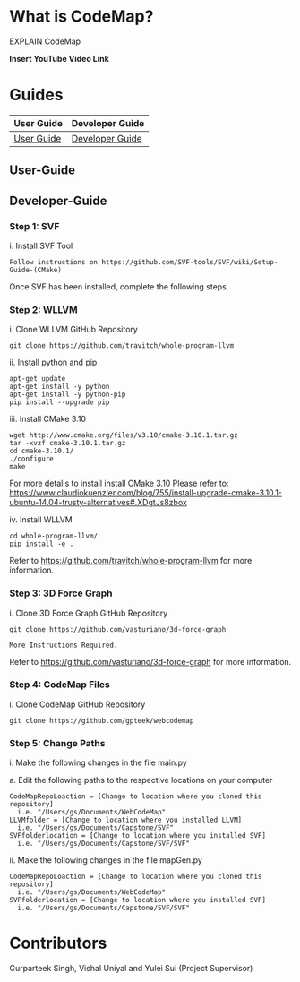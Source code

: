 # What is CodeMap?
EXPLAIN CodeMap

**Insert YouTube Video Link**

# Guides
| User Guide    | Developer Guide   |
| ------------- | -------------     |
| [User Guide](https://github.com/gpteek/WebCodeMap/#User-Guide)|[Developer Guide](https://github.com/gpteek/WebCodeMap/#Developer-Guide) |

## User-Guide



## Developer-Guide
### Step 1: SVF
i. Install SVF Tool
```
Follow instructions on https://github.com/SVF-tools/SVF/wiki/Setup-Guide-(CMake)
```
Once SVF has been installed, complete the following steps.

### Step 2: WLLVM
i. Clone WLLVM GitHub Repository
```
git clone https://github.com/travitch/whole-program-llvm
```

ii. Install python and pip
```
apt-get update
apt-get install -y python
apt-get install -y python-pip
pip install --upgrade pip
```

iii. Install CMake 3.10
```
wget http://www.cmake.org/files/v3.10/cmake-3.10.1.tar.gz 
tar -xvzf cmake-3.10.1.tar.gz 
cd cmake-3.10.1/ 
./configure 
make
```
For more detalis to install install CMake 3.10
Please refer to: https://www.claudiokuenzler.com/blog/755/install-upgrade-cmake-3.10.1-ubuntu-14.04-trusty-alternatives#.XDgtJs8zbox

iv. Install WLLVM
```
cd whole-program-llvm/
pip install -e .
```

Refer to https://github.com/travitch/whole-program-llvm for more information.

### Step 3: 3D Force Graph
i. Clone 3D Force Graph GitHub Repository
```
git clone https://github.com/vasturiano/3d-force-graph
```

```
More Instructions Required.
```

Refer to https://github.com/vasturiano/3d-force-graph for more information.

### Step 4: CodeMap Files
i. Clone CodeMap GitHub Repository
```
git clone https://github.com/gpteek/webcodemap
```

### Step 5: Change Paths
i. Make the following changes in the file main.py

a. Edit the following paths to the respective locations on your computer
```
CodeMapRepoLoaction = [Change to location where you cloned this repository]
  i.e. "/Users/gs/Documents/WebCodeMap"
LLVMfolder = [Change to location where you installed LLVM]
  i.e. "/Users/gs/Documents/Capstone/SVF"
SVFfolderlocation = [Change to location where you installed SVF]
  i.e. "/Users/gs/Documents/Capstone/SVF/SVF"
```

ii. Make the following changes in the file mapGen.py
```
CodeMapRepoLoaction = [Change to location where you cloned this repository]
  i.e. "/Users/gs/Documents/WebCodeMap"
SVFfolderlocation = [Change to location where you installed SVF]
  i.e. "/Users/gs/Documents/Capstone/SVF/SVF"
```

# Contributors
Gurparteek Singh, Vishal Uniyal and Yulei Sui (Project Supervisor)
